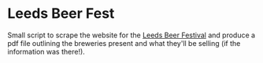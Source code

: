 # Leeds Beer Fest

Small script to scrape the website for the [Leeds Beer Festival](http://www.leedsbeer.com/) and
produce a pdf file outlining the breweries present and what they'll be selling (if the
information was there!).
